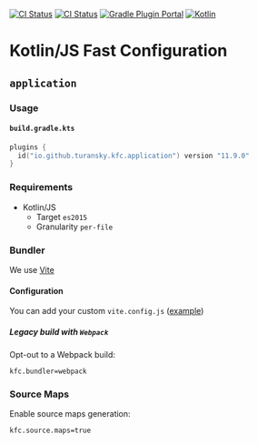 [![CI Status](https://github.com/turansky/kfc-plugins/workflows/CI/badge.svg)](https://github.com/turansky/kfc-plugins/actions)
[![CI Status](https://github.com/turansky/kfc-plugins/workflows/gradle%20plugin/badge.svg)](https://github.com/turansky/kfc-plugins/actions)
[![Gradle Plugin Portal](https://img.shields.io/gradle-plugin-portal/v/io.github.turansky.kfc.library?logo=gradle)](https://plugins.gradle.org/plugin/io.github.turansky.kfc.library)
[![Kotlin](https://img.shields.io/badge/kotlin-2.0.20-blue.svg?logo=kotlin)](http://kotlinlang.org)

# Kotlin/JS Fast Configuration

## `application`

### Usage

#### `build.gradle.kts`

```kotlin
plugins {
  id("io.github.turansky.kfc.application") version "11.9.0"
}
```

### Requirements

* Kotlin/JS
  * Target `es2015`
  * Granularity `per-file`

### Bundler

We use [Vite](https://vitejs.dev/)

#### Configuration

You can add your custom `vite.config.js` ([example](examples/vite/custom-config/vite.config.js))

##### Legacy build with `Webpack`

Opt-out to a Webpack build:

```properties
kfc.bundler=webpack
```

### Source Maps

Enable source maps generation:

```properties
kfc.source.maps=true
```

